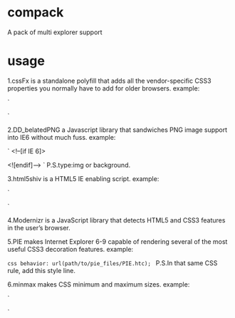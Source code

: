compack
=======

A pack of multi explorer support


usage
=======


1.cssFx is a standalone polyfill that adds all the vendor-specific CSS3 properties you normally have to add for older browsers. 
example:

`
<link rel="stylesheet" href="effects.css" class="cssfx"> <script src="cssfx.min.js"></script>
`


2.DD_belatedPNG a Javascript library that sandwiches PNG image support into IE6 without much fuss.
example:

`
<!–[if IE 6]>
<script type=”text/javascript” src=”DD_belatedPNG_0.0.8a-min.js”></script>
<script>
DD_belatedPNG.fix(‘id or class, type’);
</script>
<![endif]–>
`
P.S.type:img or background.


3.html5shiv is a HTML5 IE enabling script.
example:

`
<!--[if lt IE 9]>
    <script type="text/javascript" src="html5shiv-printshiv.js"></script>
<![endif]-->
`


4.Modernizr is a JavaScript library that detects HTML5 and CSS3 features in the user’s browser.

5.PIE makes Internet Explorer 6-9 capable of rendering several of the most useful CSS3 decoration features.
example:

`css
behavior: url(path/to/pie_files/PIE.htc);
`
P.S.In that same CSS rule, add this style line.


6.minmax makes CSS minimum and maximum sizes.
example:

`
<script type="text/javascript" src="minmax.js"></script>
`
